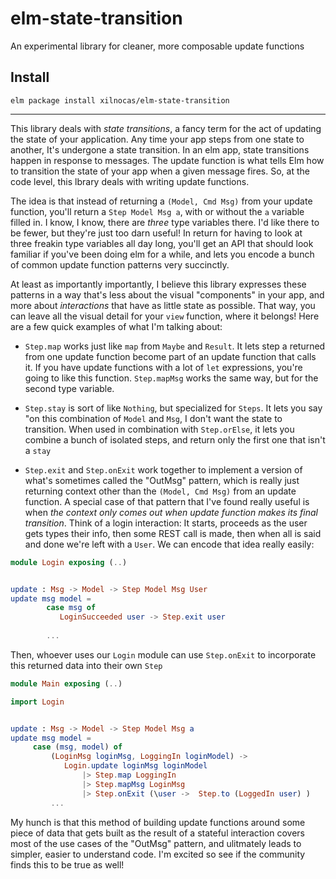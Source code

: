 # elm-state-transition
An experimental library for cleaner, more composable update functions

## Install

```
elm package install xilnocas/elm-state-transition
```

---

This library deals with _state transitions_, a fancy term for the act of updating the state of your application. Any time your app steps from one state to another, It's undergone a state transition. In an elm app, state transitions happen in response to messages. The update function is what tells Elm how to transition the state of your app when a given message fires. So, at the code level, this lbrary deals with writing update functions.

The idea is that instead of returning a `(Model, Cmd Msg)` from your update function, you'll return a `Step Model Msg a`, with or without the `a` variable filled in. I know, I know, there are _three_ type variables there. I'd like there to be fewer, but they're just too darn useful! In return for having to look at three freakin type variables all day long, you'll get an API that should look familiar if you've been doing elm for a while, and lets you encode a bunch of common update function patterns very succinctly. 


At least as importantly importantly, I believe this library expresses these patterns in a way that's less about the visual "components" in your app, and more about _interactions_ that have as little state as possible. That way, you can leave all the visual detail for your `view` function, where it belongs! Here are a few quick examples of what I'm talking about:

* `Step.map` works just like `map` from `Maybe` and `Result`. It lets step a returned from one update function become part of an update function that calls it. If you have update functions with a lot of `let` expressions, you're going to like this function. `Step.mapMsg` works the same way, but for the second type variable.

* `Step.stay` is sort of like `Nothing`, but specialized for `Steps`. It lets you say "on this combination of `Model` and `Msg`, I don't want the state to transition. When used in combination with `Step.orElse`, it lets you combine a bunch of isolated steps, and return only the first one that isn't a `stay`

* `Step.exit` and `Step.onExit` work together to implement a version of what's sometimes called the "OutMsg" pattern, which is really just returning context other than the `(Model, Cmd Msg)` from an update function. A special case of that pattern that I've found really useful is when *the context only comes out when update function makes its final transition*. Think of a login interaction: It starts, proceeds as the user gets types their info, then some REST call is made, then when all is said and done we're left with a `User`. We can encode that idea really easily:


```elm
module Login exposing (..)


update : Msg -> Model -> Step Model Msg User
update msg model = 
        case msg of 
           LoginSucceeded user -> Step.exit user
        
        ...
```

Then, whoever uses our `Login` module can use `Step.onExit` to incorporate this returned data into their own `Step`

```elm
module Main exposing (..)

import Login


update : Msg -> Model -> Step Model Msg a
update msg model = 
     case (msg, model) of 
         (LoginMsg loginMsg, LoggingIn loginModel) -> 
            Login.update loginMsg loginModel
                |> Step.map LoggingIn
                |> Step.mapMsg LoginMsg
                |> Step.onExit (\user ->  Step.to (LoggedIn user) )
         ...
```

My hunch is that this method of building update functions around some piece of data that gets built as the result of a stateful interaction covers most of the use cases of the "OutMsg" pattern, and ulitmately leads to simpler, easier to understand code. I'm excited so see if the community finds this to be true as well!
